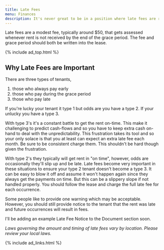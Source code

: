 ```yaml
---
title: Late Fees
menu: Finances
description: It's never great to be in a position where late fees are required, but they are critical to ensuring timely payment.
---
```


Late fees are a modest fee, typically around $50, that gets assessed whenever rent is not received by the end of the grace period. The fee and grace period should both be written into the lease.

{% include ad_top.html %}

## Why Late Fees are Important

There are three types of tenants,

1. those who always pay early
2. those who pay during the grace period
3. those who pay late

If you're lucky your tenant it type 1 but odds are you have a type 2. If your unlucky you have a type 3.

With type 3's it's a constant battle to get the rent on-time. This make it challenging to predict cash-flows and so you have to keep extra cash on-hand to deal with the unpredictability. This frustration takes its tool and so your only solace is that you at least can expect an extra late fee each month. Be sure to be consistent charge them. This shouldn't be hard though given the frustration.

With type 2's they typically will get rent in "on time", however, odds are occasionally they'll slip up and be late. Late fees become very important in these situations to ensure your type 2 tenant doesn't become a type 3. It can be easy to blow it off and assume it won't happen again since they always get the payments on time. But this can be a slippery slope if not handled properly. You should follow the lease and charge the full late fee for each occurrence.

Some people like to provide one warning which may be acceptable. However, you should still provide notice to the tenant that the rent was late and future occurrences will result in fees.

I'll be adding an example Late Fee Notice to the Document section soon.

*Laws governing the amount and timing of late fees vary by location. Please review your local laws.*

{% include ad_links.html %}
